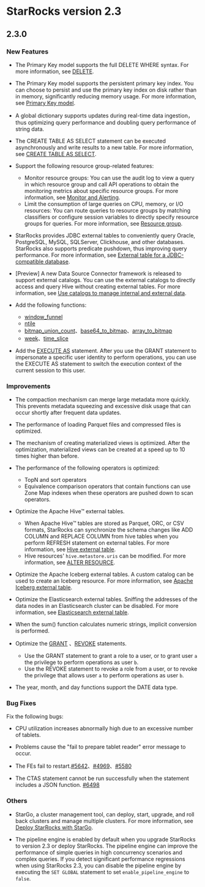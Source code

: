 # StarRocks version 2.3

## 2.3.0

### New Features

- The Primary Key model supports the full DELETE WHERE syntax. For more information, see [DELETE](../sql-reference/sql-statements/data-manipulation/DELETE.md#delete-and-primary-key-model).

- The Primary Key model supports the persistent primary key index. You can choose to persist and use the primary key index on disk rather than in memory, significantly reducing memory usage. For more information, see [Primary Key model](../table_design/Data_model.md#how-to-use-it-3).

- A global dictionary supports updates during real-time data ingestion，thus optimizing query performance and doubling query performance of string data.

- The CREATE TABLE AS SELECT statement can be executed asynchronously and write results to a new table. For more information, see [CREATE TABLE AS SELECT](sql-reference/sql-statements/data-definition/CREATE%20TABLE%20AS%20SELECT.md#create-table-as-select).

- Support the following resource group-related features:
  - Monitor resource groups: You can use the audit log to view a query in which resource group  and call API operations to obtain the monitoring metrics about specific resource groups. For more information, see [Monitor and Alerting](../administration/Monitor_and_Alert.md#monitor-and-alerting).
  - Limit the consumption of large queries on CPU, memory, or I/O resources: You can route queries to resource groups by matching classifiers or configure session variables to directly specify resource groups for queries. For more information, see [Resource group](../administration/resource_group.md).

- StarRocks provides JDBC external tables to conveniently query Oracle, PostgreSQL, MySQL, SQLServer, Clickhouse, and other databases. StarRocks also supports predicate pushdown, thus improving query performance. For more information, see [External table for a JDBC-compatible database](../using_starrocks/External_table.md#external-table-for-a-JDBC-compatible-database).

- [Preview] A new Data Source Connector framework is released to support external catalogs. You can use the external catalogs to directly access and query Hive without creating external tables. For more information, see [Use catalogs to manage internal and external data](../using_starrocks/Manage_data.md).

- Add the following functions:
  - [window_funnel](../sql-reference/sql-functions/aggregate-functions/window_funnel.md)
  - [ntile](../using_starrocks/Window_function.md)
  - [bitmap_union_count](../sql-reference/sql-functions/bitmap-functions/bitmap_union_count.md)、[base64_to_bitmap](../sql-reference/sql-functions/bitmap-functions/base64_to_bitmap.md)、[array_to_bitmap](../sql-reference/sql-functions/array-functions/array_to_bitmap.md)
  - [week](../sql-reference/sql-functions/date-time-functions/week.md)、[time_slice](../sql-reference/sql-functions/date-time-functions/time_slice.md)

- Add the [EXECUTE AS](../sql-reference/sql-statements/account-management/EXECUTE%20AS.md) statement. After you use the GRANT statement to impersonate a specific user identity to perform operations, you can use the EXECUTE AS statement to switch the execution context of the current session to this user.

### Improvements

- The compaction mechanism can merge large metadata more quickly. This prevents metadata squeezing and excessive disk usage that can occur shortly after frequent data updates.

- The performance of loading Parquet files and compressed files is optimized.

- The mechanism of creating materialized views is optimized. After the optimization, materialized views can be created at a speed up to 10 times higher than before.

- The performance of the following operators is optimized:
  - TopN and sort operators
  - Equivalence comparison operators that contain functions can use Zone Map indexes when these operators are pushed down to scan operators.

- Optimize the Apache Hive™ external tables.
  - When Apache Hive™ tables are stored as Parquet, ORC, or CSV formats, StarRocks can synchronize the schema changes like ADD COLUMN and REPLACE COLUMN from hive tables when you perform REFRESH statement on external tables. For more information, see [Hive external table](../using_starrocks/External_table.md#hive-external-table).
  - Hive resources' `hive.metastore.uris` can be modified. For more information, see  [ALTER RESOURCE](../sql-reference/sql-statements/data-definition/ALTER%20RESOURCE.md).

- Optimize the Apache Iceberg external tables. A custom catalog can be used to create an Iceberg resource. For more information, see [Apache Iceberg external table](../using_starrocks/External_table.md#apache-iceberg-external-table).

- Optimize the Elasticsearch external tables. Sniffing the addresses of the data nodes in an Elasticsearch cluster can be disabled. For more information, see [Elasticsearch external table](../using_starrocks/External_table.md#elasticsearch-external-table).

- When the sum() function calculates numeric strings, implicit conversion is  performed.

- Optimize the [GRANT](../sql-reference/sql-statements/account-management/GRANT.md) 、[REVOKE](../sql-reference/sql-statements/account-management/REVOKE.md) statements.
  - Use the GRANT statement to grant a role to a user, or to grant user `a` the privilege to perform operations as user `b`.
  - Use the REVOKE statement to revoke a role from a user, or to revoke the privilege that allows user `a` to perform operations as user `b`.

- The year, month, and day functions support the DATE data type.

### Bug Fixes

Fix the following bugs:

- CPU utilization increases abnormally high due to an excessive number of tablets.

- Problems cause the "fail to prepare tablet reader" error message to occur.

- The FEs fail to restart.[#5642](https://github.com/StarRocks/starrocks/issues/5642 )、[#4969](https://github.com/StarRocks/starrocks/issues/4969 )、[#5580](https://github.com/StarRocks/starrocks/issues/5580)

- The CTAS statement cannot be run successfully when the statement includes a JSON function. [#6498](https://github.com/StarRocks/starrocks/issues/6498)

### Others

- StarGo, a cluster management tool, can deploy, start, upgrade, and roll back clusters and manage multiple clusters. For more information, see [Deploy StarRocks with StarGo](../administration/stargo.md).

- The pipeline engine is enabled by default when you upgrade StarRocks to version 2.3 or deploy StarRocks. The pipeline engine can improve the performance of simple queries in high concurrency scenarios and complex queries. If you detect significant performance regressions when using StarRocks 2.3, you can disable the pipeline engine by executing the `SET GLOBAL` statement to set `enable_pipeline_engine` to `false`.
